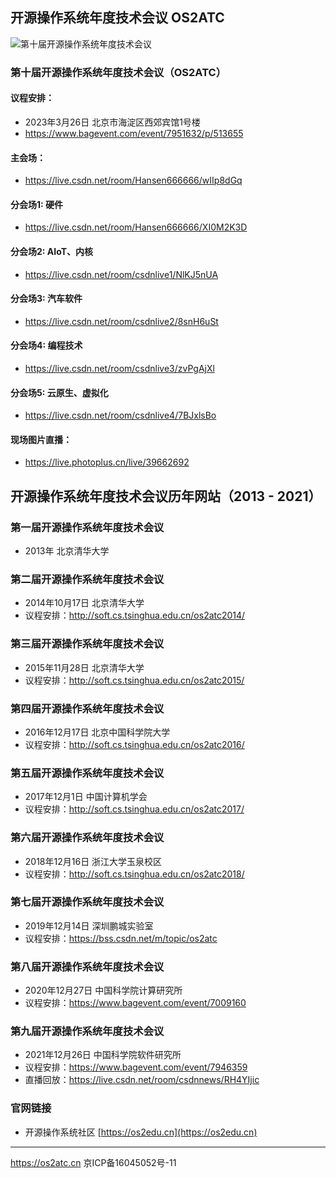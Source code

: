 ## 开源操作系统年度技术会议 OS2ATC

![第十届开源操作系统年度技术会议](https://img.bagevent.com/resource/20221202/1438048142688787.jpg?imageView2/2/w/1920/interlace/1/q/100&lazy=0)

### 第十届开源操作系统年度技术会议（OS2ATC）
#### 议程安排：
* 2023年3月26日 北京市海淀区西郊宾馆1号楼 
* <https://www.bagevent.com/event/7951632/p/513655>

#### 主会场：
* <https://live.csdn.net/room/Hansen666666/wIIp8dGq>

#### 分会场1: 硬件
* <https://live.csdn.net/room/Hansen666666/XI0M2K3D>

#### 分会场2: AIoT、内核
* <https://live.csdn.net/room/csdnlive1/NlKJ5nUA>

#### 分会场3: 汽车软件
* <https://live.csdn.net/room/csdnlive2/8snH6uSt>

#### 分会场4: 编程技术
* <https://live.csdn.net/room/csdnlive3/zvPgAjXl>

#### 分会场5: 云原生、虚拟化
* <https://live.csdn.net/room/csdnlive4/7BJxlsBo>

#### 现场图片直播：
* <https://live.photoplus.cn/live/39662692>

## 开源操作系统年度技术会议历年网站（2013 - 2021） 

### 第一届开源操作系统年度技术会议
* 2013年 北京清华大学

### 第二届开源操作系统年度技术会议
* 2014年10月17日 北京清华大学  
* 议程安排：<http://soft.cs.tsinghua.edu.cn/os2atc2014/>

### 第三届开源操作系统年度技术会议
* 2015年11月28日 北京清华大学  
* 议程安排：<http://soft.cs.tsinghua.edu.cn/os2atc2015/>

### 第四届开源操作系统年度技术会议
* 2016年12月17日 北京中国科学院大学  
* 议程安排：<http://soft.cs.tsinghua.edu.cn/os2atc2016/>

### 第五届开源操作系统年度技术会议
* 2017年12月1日 中国计算机学会  
* 议程安排：<http://soft.cs.tsinghua.edu.cn/os2atc2017/>

### 第六届开源操作系统年度技术会议
* 2018年12月16日 浙江大学玉泉校区  
* 议程安排：<http://soft.cs.tsinghua.edu.cn/os2atc2018/>

### 第七届开源操作系统年度技术会议
* 2019年12月14日 深圳鹏城实验室  
* 议程安排：<https://bss.csdn.net/m/topic/os2atc>

### 第八届开源操作系统年度技术会议
* 2020年12月27日 中国科学院计算研究所  
* 议程安排：<https://www.bagevent.com/event/7009160>

### 第九届开源操作系统年度技术会议
* 2021年12月26日 中国科学院软件研究所  
* 议程安排：<https://www.bagevent.com/event/7946359>
* 直播回放：<https://live.csdn.net/room/csdnnews/RH4YIjic>

### 官网链接
* 开源操作系统社区 [https://os2edu.cn](https://os2edu.cn)

---
<https://os2atc.cn> 京ICP备16045052号-11
